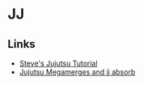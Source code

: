 # JJ

## Links

* [Steve's Jujutsu Tutorial](https://steveklabnik.github.io/jujutsu-tutorial/sharing-code/updating-prs.html)
* [Jujutsu Megamerges and jj absorb](https://v5.chriskrycho.com/journal/jujutsu-megamerges-and-jj-absorb/)
